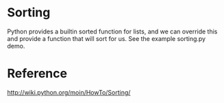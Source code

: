 # Sorting

Python provides a builtin sorted function for lists, and we can override this and provide a function that will sort for us. See the example sorting.py demo.

# Reference

http://wiki.python.org/moin/HowTo/Sorting/
